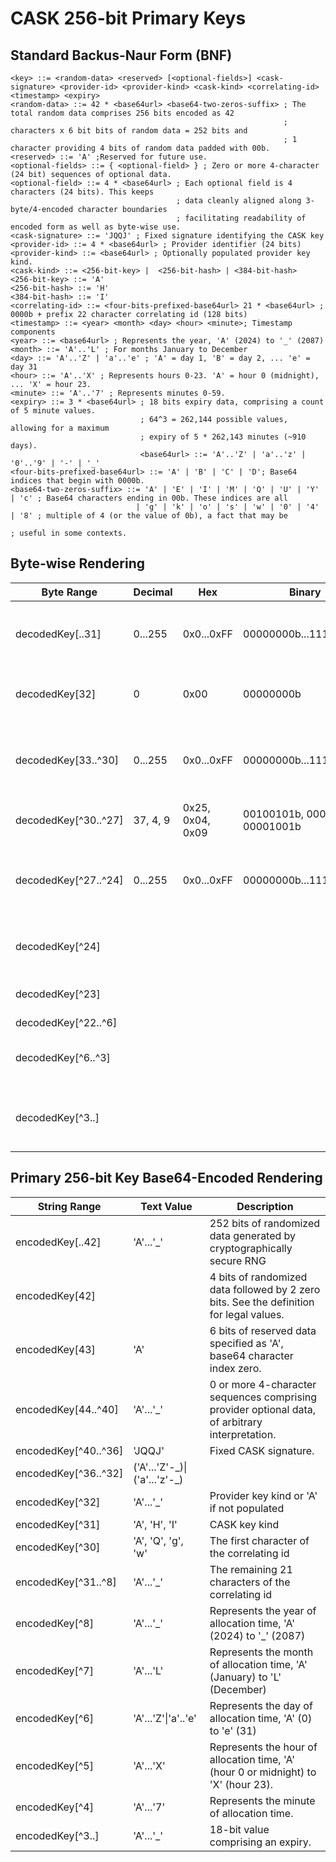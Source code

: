 # CASK 256-bit Primary Keys
## Standard Backus-Naur Form (BNF)
```
<key> ::= <random-data> <reserved> [<optional-fields>] <cask-signature> <provider-id> <provider-kind> <cask-kind> <correlating-id> <timestamp> <expiry>
<random-data> ::= 42 * <base64url> <base64-two-zeros-suffix> ; The total random data comprises 256 bits encoded as 42
                                                             ; characters x 6 bit bits of random data = 252 bits and
                                                             ; 1 character providing 4 bits of random data padded with 00b.
<reserved> ::= 'A' ;Reserved for future use.
<optional-fields> ::= { <optional-field> } ; Zero or more 4-character (24 bit) sequences of optional data.
<optional-field> ::= 4 * <base64url> ; Each optional field is 4 characters (24 bits). This keeps
                                     ; data cleanly aligned along 3-byte/4-encoded character boundaries
                                     ; facilitating readability of encoded form as well as byte-wise use.
<cask-signature> ::= 'JQQJ' ; Fixed signature identifying the CASK key
<provider-id> ::= 4 * <base64url> ; Provider identifier (24 bits)
<provider-kind> ::= <base64url> ; Optionally populated provider key kind.
<cask-kind> ::= <256-bit-key> |  <256-bit-hash> | <384-bit-hash>
<256-bit-key> ::= 'A'
<256-bit-hash> ::= 'H'
<384-bit-hash> ::= 'I'
<correlating-id> ::= <four-bits-prefixed-base64url> 21 * <base64url> ; 0000b + prefix 22 character correlating id (128 bits)
<timestamp> ::= <year> <month> <day> <hour> <minute>; Timestamp components
<year> ::= <base64url> ; Represents the year, 'A' (2024) to '_' (2087)
<month> ::= 'A'..'L' ; For months January to December
<day> ::= 'A'..'Z' | 'a'..'e' ; 'A' = day 1, 'B' = day 2, ... 'e' = day 31
<hour> ::= 'A'..'X' ; Represents hours 0-23. 'A' = hour 0 (midnight), ... 'X' = hour 23.
<minute> ::= 'A'..'7' ; Represents minutes 0-59.
<expiry> ::= 3 * <base64url> ; 18 bits expiry data, comprising a count of 5 minute values.
                             ; 64^3 = 262,144 possible values, allowing for a maximum
                             ; expiry of 5 * 262,143 minutes (~910 days).
                             <base64url> ::= 'A'..'Z' | 'a'..'z' | '0'..'9' | '-' | '_'
<four-bits-prefixed-base64url> ::= 'A' | 'B' | 'C' | 'D'; Base64 indices that begin with 0000b.
<base64-two-zeros-suffix> ::= 'A' | 'E' | 'I' | 'M' | 'Q' | 'U' | 'Y' | 'c' ; Base64 characters ending in 00b. These indices are all
                            | 'g' | 'k' | 'o' | 's' | 'w' | '0' | '4' | '8' ; multiple of 4 (or the value of 0b), a fact that may be
                                                                            ; useful in some contexts.
```
## Byte-wise Rendering
|Byte Range|Decimal|Hex|Binary|Description|
|-|-|-|-|-|
|decodedKey[..31]|0...255|0x0...0xFF|00000000b...11111111b|256 bits of random data produced by a cryptographically secure RNG|
|decodedKey[32]|0|0x00|00000000b| A reserved byte to enforce 3-byte alignment, set to zero.
|decodedKey[33..^30]|0...255|0x0...0xFF|00000000b...11111111b|Provider-defined data, comprising 0 or more 3-byte sequences, of arbitrary interpretation.
|decodedKey[^30..^27]| 37, 4, 9  |0x25, 0x04, 0x09| 00100101b, 00000100b, 00001001b | Decoded 'JQQJ' signature.
|decodedKey[^27..^24]|0...255|0x0...0xFF|00000000b...11111111b| Provider identifier, e.g. , '0x4c', '0x44', '0x93' (base64 encoded as 'TEST')
|decodedKey[^24]|||| 6-bit provider key kind + 2 bits of reserved padding.
|decodedKey[^23]|||| 4-bit CASK key kind + 4 bits padding.
|decodedKey[^22..^6]||||16 byte c3id
|decodedKey[^6..^3]||||Time stamp data encoded in 4 six-bit blocks for YMDH.
|decodedKey[^3..]||||Time stamp data encoded in 4 six-bit blocks for MEEE (Minute, 24 bits expiry)

## Primary 256-bit Key Base64-Encoded Rendering
|String Range|Text Value|Description|
|-|-|-|
|encodedKey[..42] | 'A'...'_' | 252 bits of randomized data generated by cryptographically secure RNG
|encodedKey[42] | <base64-two-zeros-suffix> | 4 bits of randomized data followed by 2 zero bits. See the <base64-two-zeros-suffix> definition for legal values.
|encodedKey[43] | 'A' | 6 bits of reserved data specified as 'A', base64 character index zero.
|encodedKey[44..^40]|'A'...'_'|0 or more 4-character sequences comprising provider optional data, of arbitrary interpretation.
|encodedKey[^40..^36]|'JQQJ'| Fixed CASK signature.
|encodedKey[^36..^32]|('A'...'Z'-\_)\|('a'...'z'-\_)| | The provider signature. Optionally, this data can be encoded to distinguish user- vs. service-managed keys.
|encodedKey[^32]|'A'...'_'|Provider key kind or 'A' if not populated|
|encodedKey[^31]|'A', 'H', 'I'|CASK key kind|
|encodedKey[^30]|'A', 'Q', 'g', 'w'|The first character of the correlating id|
|encodedKey[^31..^8]|'A'...'_'|The remaining 21 characters of the correlating id|
|encodedKey[^8]|'A'...'_'|Represents the year of allocation time, 'A' (2024) to '_' (2087)|
|encodedKey[^7]|'A'...'L'|Represents the month of allocation time, 'A' (January) to 'L' (December)|
|encodedKey[^6]|'A'...'Z'\|'a'..'e'|Represents the day of allocation time, 'A' (0) to 'e' (31)|
|encodedKey[^5]|'A'...'X'|Represents the hour of allocation time, 'A' (hour 0 or midnight) to 'X' (hour 23).
|encodedKey[^4]|'A'...'7'| Represents the minute of allocation time.
|encodedKey[^3..]|'A'...'_'| 18-bit value comprising an expiry.
```
